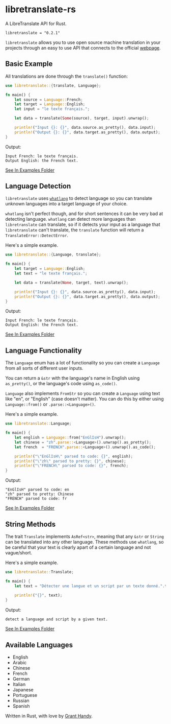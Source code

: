 # libretranslate-rs
A LibreTranslate API for Rust.
```
libretranslate = "0.2.1"
```

`libretranslate` allows you to use open source machine translation in your projects through an easy to use API that connects to the official [webpage](https://libretranslate.com/).

## Basic Example
All translations are done through the `translate()` function:
```rust
use libretranslate::{translate, Language};

fn main() {
    let source = Language::French;
    let target = Language::English;
    let input = "le texte français.";

    let data = translate(Some(source), target, input).unwrap();

    println!("Input {}: {}", data.source.as_pretty(), data.input);
    println!("Output {}: {}", data.target.as_pretty(), data.output);
}
```

Output:
```
Input French: le texte français.
Output English: the French text.
```

[See In Examples Folder](https://github.com/DefunctLizard/libretranslate-rs/blob/main/examples/basic.rs)

## Language Detection
`libretranslate` uses [`whatlang`](https://crates.io/crates/whatlang) to detect language so you can translate unknown languages into a target language of your choice.

`whatlang` isn't perfect though, and for short sentences it can be very bad at detecting language. `whatlang` can detect more languages than `libretranslate` can translate, so if it detects your input as a language that `libretranslate` can't translate, the `translate` function will return a `TranslateError::DetectError`.

Here's a simple example.
```rust
use libretranslate::{Language, translate};

fn main() {
    let target = Language::English;
    let text = "le texte français.";

    let data = translate(None, target, text).unwrap();

    println!("Input {}: {}", data.source.as_pretty(), data.input);
    println!("Output {}: {}", data.target.as_pretty(), data.output);
}
```

Output:
```
Input French: le texte français.
Output English: the French text.
```

[See In Examples Folder](https://github.com/DefunctLizard/libretranslate-rs/blob/main/examples/detect.rs)

## Language Functionality
The `Language` enum has a lot of functionality so you can create a `Language` from all sorts of different user inputs.

You can return a `&str` with the language's name in English using `as_pretty()`, or the language's code using `as_code()`.

`Language` also implements `FromStr` so you can create a `Language` using text like "en", or "English" (case doesn't matter). You can do this by either using `Language::from()` or `.parse::<Language>()`.

Here's a simple example.
```rust
use libretranslate::Language;

fn main() {
    let english = Language::from("EnGlIsH").unwrap();
    let chinese = "zh".parse::<Language>().unwrap().as_pretty();
    let french  = "FRENCH".parse::<Language>().unwrap().as_code();

    println!("\"EnGlIsH\" parsed to code: {}", english);
    println!("\"zh\" parsed to pretty: {}", chinese);
    println!("\"FRENCH\" parsed to code: {}", french);
}
```

Output:
```
"EnGlIsH" parsed to code: en
"zh" parsed to pretty: Chinese
"FRENCH" parsed to code: fr
```

[See In Examples Folder](https://github.com/DefunctLizard/libretranslate-rs/blob/main/examples/parse.rs)

## String Methods
The trait `Translate` implements `AsRef<str>`, meaning that any `&str` or `String` can be translated into any other language. These methods use `whatlang`, so be careful that your text is clearly apart of a certain language and not vague/short.

Here's a simple example.
```rust
use libretranslate::Translate;

fn main() {
    let text = "Détecter une langue et un script par un texte donné.".to_english().unwrap();
    
    println!("{}", text);
}
```

Output:
```
detect a language and script by a given text.
```

[See In Examples Folder](https://github.com/DefunctLizard/libretranslate-rs/blob/main/examples/method.rs)

## Available Languages
- English
- Arabic
- Chinese
- French
- German
- Italian
- Japanese
- Portuguese
- Russian
- Spanish

Written in Rust, with love by [Grant Handy](mailto://grantshandy@gmail.com).

